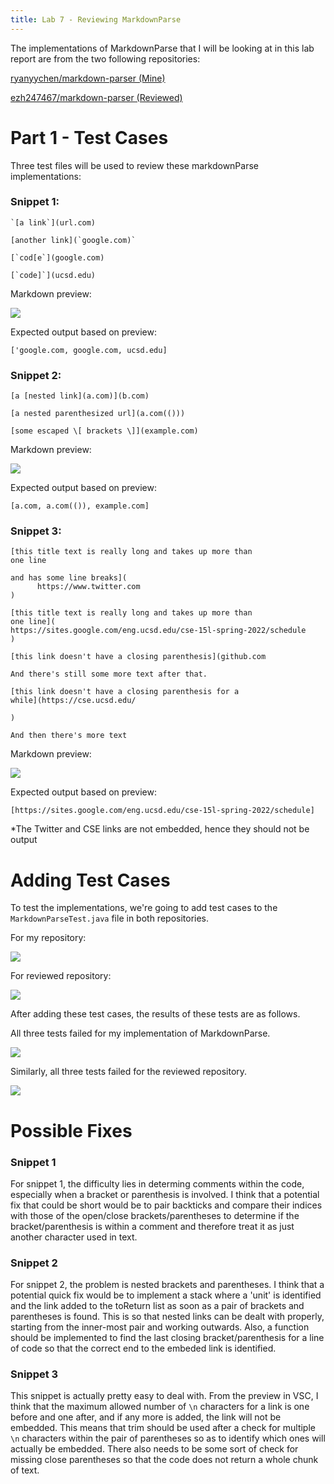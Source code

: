 ```yaml
---
title: Lab 7 - Reviewing MarkdownParse
---
```

The implementations of MarkdownParse that I will be looking at in this lab report are from the two following repositories:

[ryanyychen/markdown-parser (Mine)](https://github.com/ryanyychen/markdown-parser)

[ezh247467/markdown-parser (Reviewed)](https://github.com/ezh247467/markdown-parser)

# Part 1 - Test Cases
Three test files will be used to review these markdownParse implementations:

### Snippet 1:
```
`[a link`](url.com)

[another link](`google.com)`

[`cod[e`](google.com)

[`code]`](ucsd.edu)
```

Markdown preview:

![](/LabRep4Pics/Testfile1Preview.png)

Expected output based on preview:
```
['google.com, google.com, ucsd.edu]
```

### Snippet 2:
```
[a [nested link](a.com)](b.com)

[a nested parenthesized url](a.com(()))

[some escaped \[ brackets \]](example.com)
```

Markdown preview:

![](/LabRep4Pics/TestFile2Preview.png)

Expected output based on preview:
```
[a.com, a.com(()), example.com]
```

### Snippet 3:
```
[this title text is really long and takes up more than
one line

and has some line breaks](
      https://www.twitter.com
)

[this title text is really long and takes up more than
one line](
https://sites.google.com/eng.ucsd.edu/cse-15l-spring-2022/schedule
)

[this link doesn't have a closing parenthesis](github.com

And there's still some more text after that.

[this link doesn't have a closing parenthesis for a
while](https://cse.ucsd.edu/

)

And then there's more text
```

Markdown preview:

![](/LabRep4Pics/TestFile3Preview.png)

Expected output based on preview:
```
[https://sites.google.com/eng.ucsd.edu/cse-15l-spring-2022/schedule]
```
*The Twitter and CSE links are not embedded, hence they should not be output

# Adding Test Cases
To test the implementations, we're going to add test cases to the `MarkdownParseTest.java` file in both repositories.

For my repository:

![](/LabRep4Pics/Rep1TestCases.png)

For reviewed repository:

![](/LabRep4Pics/Rep2TestCases.png)

After adding these test cases, the results of these tests are as follows.

All three tests failed for my implementation of MarkdownParse.

![](/LabRep4Pics/Rep1TestOutput.png)

Similarly, all three tests failed for the reviewed repository.

![](/LabRep4Pics/Rep2TestOutput.png)

# Possible Fixes
### Snippet 1
For snippet 1, the difficulty lies in determing comments within the code, especially when a bracket or parenthesis is involved. I think that a potential fix that could be short would be to pair backticks and compare their indices with those of the open/close brackets/parentheses to determine if the bracket/parenthesis is within a comment and therefore treat it as just another character used in text. 

### Snippet 2
For snippet 2, the problem is nested brackets and parentheses. I think that a potential quick fix would be to implement a stack where a 'unit' is identified and the link added to the toReturn list as soon as a pair of brackets and parentheses is found. This is so that nested links can be dealt with properly, starting from the inner-most pair and working outwards. Also, a function should be implemented to find the last closing bracket/parenthesis for a line of code so that the correct end to the embeded link is identified.

### Snippet 3
This snippet is actually pretty easy to deal with. From the preview in VSC, I think that the maximum allowed number of `\n` characters for a link is one before and one after, and if any more is added, the link will not be embedded. This means that trim should be used after a check for multiple `\n` characters within the pair of parentheses so as to identify which ones will actually be embedded. There also needs to be some sort of check for missing close parentheses so that the code does not return a whole chunk of text. 